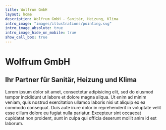 ```yaml
---
title: Wolfrum GmbH
layout: home
description: Wolfrum GmbH - Sanitär, Heizung, Klima
intro_image: "images/illustrations/pointing.svg"
intro_image_absolute: true
intro_image_hide_on_mobile: true
show_call_box: true
---
```


# Wolfrum GmbH
## Ihr Partner für Sanitär, Heizung und Klima

Lorem ipsum dolor sit amet, consectetur adipisicing elit, sed do eiusmod tempor incididunt ut labore et dolore magna aliqua. Ut enim ad minim veniam, quis nostrud exercitation ullamco laboris nisi ut aliquip ex ea commodo consequat. Duis aute irure dolor in reprehenderit in voluptate velit esse cillum dolore eu fugiat nulla pariatur. Excepteur sint occaecat cupidatat non proident, sunt in culpa qui officia deserunt mollit anim id est laborum.